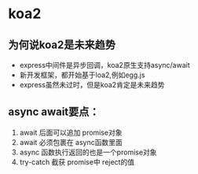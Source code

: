 # koa2 

## 为何说koa2是未来趋势
- express中间件是异步回调，koa2原生支持async/await  
- 新开发框架，都开始基于loa2,例如egg.js
- express虽然未过时，但是koa2肯定是未来趋势

## async await要点：
1. await 后面可以追加 promise对象
2. await 必须包裹在 async函数里面
3. async 函数执行返回的也是一个promise对象
4. try-catch 截获 promise中 reject的值


